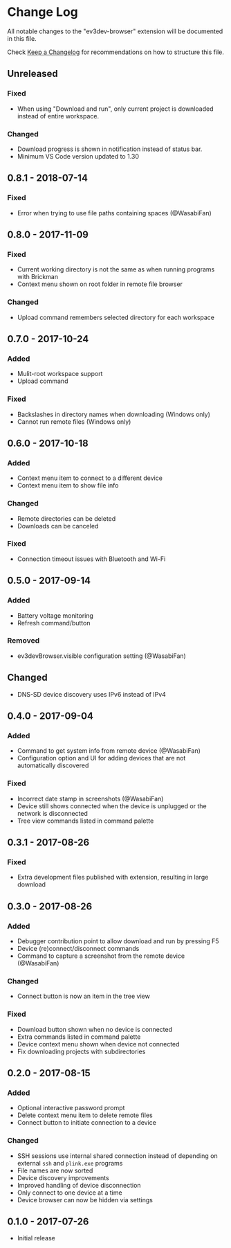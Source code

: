 # Change Log
All notable changes to the "ev3dev-browser" extension will be documented in this file.

Check [Keep a Changelog](http://keepachangelog.com/) for recommendations on how to structure this file.

## Unreleased
### Fixed
- When using "Download and run", only current project is downloaded instead of
  entire workspace.
### Changed
- Download progress is shown in notification instead of status bar.
- Minimum VS Code version updated to 1.30

## 0.8.1 - 2018-07-14
### Fixed
- Error when trying to use file paths containing spaces (@WasabiFan)

## 0.8.0 - 2017-11-09
### Fixed
- Current working directory is not the same as when running programs with Brickman
- Context menu shown on root folder in remote file browser
### Changed
- Upload command remembers selected directory for each workspace

## 0.7.0 - 2017-10-24
### Added
- Mulit-root workspace support
- Upload command
### Fixed
- Backslashes in directory names when downloading (Windows only)
- Cannot run remote files (Windows only)

## 0.6.0 - 2017-10-18
### Added
- Context menu item to connect to a different device
- Context menu item to show file info
### Changed
- Remote directories can be deleted
- Downloads can be canceled
### Fixed
- Connection timeout issues with Bluetooth and Wi-Fi

## 0.5.0 - 2017-09-14
### Added
- Battery voltage monitoring
- Refresh command/button
### Removed
- ev3devBrowser.visible configuration setting (@WasabiFan)
## Changed
- DNS-SD device discovery uses IPv6 instead of IPv4

## 0.4.0 - 2017-09-04
### Added
- Command to get system info from remote device (@WasabiFan)
- Configuration option and UI for adding devices that are not automatically
  discovered
### Fixed
- Incorrect date stamp in screenshots (@WasabiFan)
- Device still shows connected when the device is unplugged or the network is
  disconnected
- Tree view commands listed in command palette

## 0.3.1 - 2017-08-26
### Fixed
- Extra development files published with extension, resulting in large download

## 0.3.0 - 2017-08-26
### Added
- Debugger contribution point to allow download and run by pressing F5
- Device (re)connect/disconnect commands
- Command to capture a screenshot from the remote device (@WasabiFan)
### Changed
- Connect button is now an item in the tree view
### Fixed
- Download button shown when no device is connected
- Extra commands listed in command palette
- Device context menu shown when device not connected
- Fix downloading projects with subdirectories

## 0.2.0 - 2017-08-15
### Added
- Optional interactive password prompt
- Delete context menu item to delete remote files
- Connect button to initiate connection to a device
### Changed
- SSH sessions use internal shared connection instead of depending on
  external `ssh` and `plink.exe` programs
- File names are now sorted
- Device discovery improvements
- Improved handling of device disconnection
- Only connect to one device at a time
- Device browser can now be hidden via settings

## 0.1.0 - 2017-07-26
- Initial release
